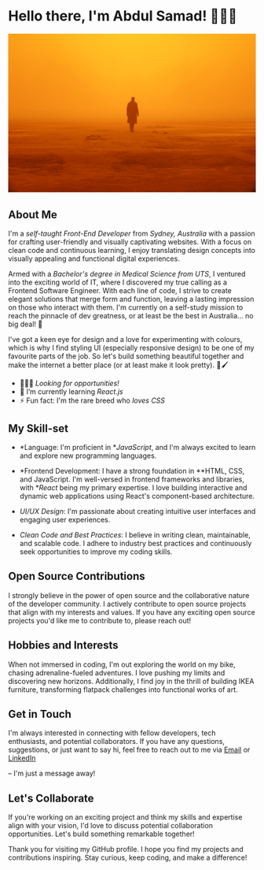 # Hello there, I'm Abdul Samad! 🙋🏽‍♀

![Sample Image](bladerunner2049.jpg)

## About Me

I'm a *self-taught Front-End Developer* from *Sydney, Australia* with a passion for crafting user-friendly and visually captivating websites. With a focus on clean code and continuous learning, I enjoy translating design concepts into visually appealing and functional digital experiences.

Armed with a *Bachelor's degree in Medical Science from UTS*, I ventured into the exciting world of IT, where I discovered my true calling as a Frontend Software Engineer. With each line of code, I strive to create elegant solutions that merge form and function, leaving a lasting impression on those who interact with them. I'm currently on a self-study mission to reach the pinnacle of dev greatness, or at least be the best in Australia... no big deal! 💪

I've got a keen eye for design and a love for experimenting with colours, which is why I find styling UI (especially responsive design) to be one of my favourite parts of the job. So let's build something beautiful together and make the internet a better place (or at least make it look pretty). 🎨🖌

- 👩🏽‍💻 *Looking for opportunities!*
- 🌱 I’m currently learning *React.js*
- ⚡ Fun fact: I'm the rare breed who *loves CSS*

## My Skill-set

- *Language: I'm proficient in **JavaScript*, and I'm always excited to learn and explore new programming languages.

- *Frontend Development: I have a strong foundation in **HTML, CSS, and JavaScript. I'm well-versed in frontend frameworks and libraries, with **React* being my primary expertise. I love building interactive and dynamic web applications using React's component-based architecture.

- *UI/UX Design*: I'm passionate about creating intuitive user interfaces and engaging user experiences. 

- *Clean Code and Best Practices*: I believe in writing clean, maintainable, and scalable code. I adhere to industry best practices and continuously seek opportunities to improve my coding skills.

## Open Source Contributions

I strongly believe in the power of open source and the collaborative nature of the developer community. I actively contribute to open source projects that align with my interests and values. If you have any exciting open source projects you'd like me to contribute to, please reach out!

## Hobbies and Interests

When not immersed in coding, I'm out exploring the world on my bike, chasing adrenaline-fueled adventures. I love pushing my limits and discovering new horizons. Additionally, I find joy in the thrill of building IKEA furniture, transforming flatpack challenges into functional works of art.

## Get in Touch

I'm always interested in connecting with fellow developers, tech enthusiasts, and potential collaborators. If you have any questions, suggestions, or just want to say hi, feel free to reach out to me via [Email](mailto:official.hamna.ahmad@gmail.com) or [LinkedIn](https://www.linkedin.com/in/hamna-ahmad-6972a415a/)

 – I'm just a message away!

## Let's Collaborate

If you're working on an exciting project and think my skills and expertise align with your vision, I'd love to discuss potential collaboration opportunities. Let's build something remarkable together!

Thank you for visiting my GitHub profile. I hope you find my projects and contributions inspiring. Stay curious, keep coding, and make a difference!
